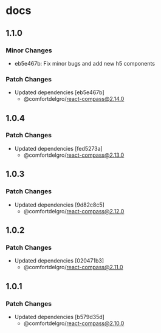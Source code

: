 # docs

## 1.1.0

### Minor Changes

- eb5e467b: Fix minor bugs and add new h5 components

### Patch Changes

- Updated dependencies [eb5e467b]
  - @comfortdelgro/react-compass@2.14.0

## 1.0.4

### Patch Changes

- Updated dependencies [fed5273a]
  - @comfortdelgro/react-compass@2.13.0

## 1.0.3

### Patch Changes

- Updated dependencies [9d82c8c5]
  - @comfortdelgro/react-compass@2.12.0

## 1.0.2

### Patch Changes

- Updated dependencies [020471b3]
  - @comfortdelgro/react-compass@2.11.0

## 1.0.1

### Patch Changes

- Updated dependencies [b579d35d]
  - @comfortdelgro/react-compass@2.10.0
